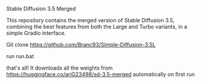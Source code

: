 Stable Diffusion 3.5 Merged

This repository contains the merged version of Stable Diffusion 3.5, combining the best features from both the Large and Turbo variants, in a simple Gradio interface. 

Git clone https://github.com/Branc93/Simple-Diffusion-3.5L

run run.bat

that's all! It downloads all the weights from https://huggingface.co/ariG23498/sd-3.5-merged automatically on first run

